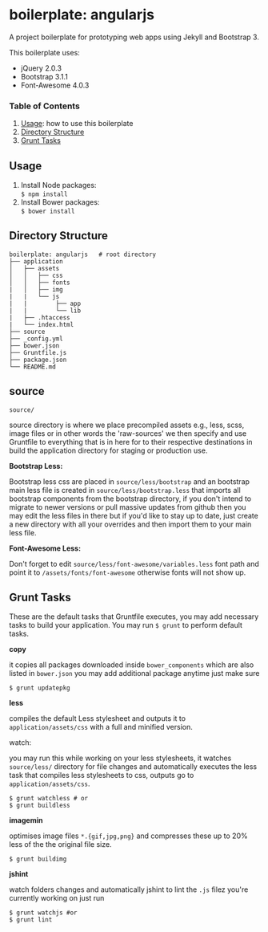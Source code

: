 boilerplate: angularjs
======================

A project boilerplate for prototyping web apps using Jekyll and Bootstrap 3.

This boilerplate uses:

- jQuery 2.0.3
- Bootstrap 3.1.1
- Font-Awesome 4.0.3

### Table of Contents

1. [Usage](#usage): how to use this boilerplate
2. [Directory Structure](#directory-structure)
3. [Grunt Tasks](#grunt-tasks)

Usage
-----

1. Install Node packages:   
   `$ npm install`
2. Install Bower packages:   
  `$ bower install`


Directory Structure
-------------------

``` shell
boilerplate: angularjs   # root directory
├── application
│   ├── assets
│   │   ├── css
│   │   ├── fonts
|   │   ├── img
|   |   └── js
|   |        ├── app
|   |        └── lib
|   ├── .htaccess
|   └── index.html
├── source
├── _config.yml
├── bower.json
├── Gruntfile.js
├── package.json
└── README.md
```

source 
------

`source/`

source directory is where we place precompiled assets e.g., less, scss, image
files or in other words the  'raw-sources' we then specify and use Gruntfile to
everything that is in here for to their respective destinations in build the
application directory for staging or production use.

**Bootstrap Less:**

Bootstrap less css are placed in `source/less/bootstrap` and an bootstrap main
less file is created in `source/less/bootstrap.less` that imports all bootstrap
components from the bootstrap directory, if you don't intend to migrate to newer
versions or pull massive updates from github then you may edit the less files
in there but if you'd like to stay up to date, just create a new directory with
all your overrides and then import them to your main less file.

**Font-Awesome Less:**

Don't forget to edit `source/less/font-awesome/variables.less` font path and
point it to `/assets/fonts/font-awesome` otherwise fonts will not show up.

Grunt Tasks
-----------

These are the default tasks that Gruntfile executes, you may add necessary tasks
to build your application. You may run `$ grunt` to perform default tasks.

**copy**

it copies all packages downloaded inside `bower_components` which are also 
listed in `bower.json` you may add additional package anytime just make sure 

```shell
$ grunt updatepkg
```

**less**

compiles the default Less stylesheet and outputs it to `application/assets/css`
with a full and minified version.

watch:

you may run this while working on your less stylesheets, it watches `source/less/`
directory for file changes and automatically executes the less task that compiles
less stylesheets to css, outputs go to `application/assets/css`.

```shell 
$ grunt watchless # or 
$ grunt buildless
``` 

**imagemin**

optimises image files `*.{gif,jpg,png}` and compresses 
these up to 20% less of the the original file size.

```shell
$ grunt buildimg
```

**jshint**

watch folders changes and automatically jshint to lint the `.js` filez you're 
currently working on just run

```shell 
$ grunt watchjs #or 
$ grunt lint
```